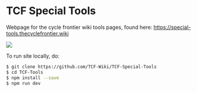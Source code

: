 # TCF Special Tools
Webpage for the cycle frontier wiki tools pages, found here: https://special-tools.thecyclefrontier.wiki

[![](https://img.shields.io/static/v1?label=Donate%20Ko-fi&message=%E2%9D%A4&logo=KoFi&color=%23fe8e86)](https://ko-fi.com/tcfwiki)

To run site locally, do:

```sh
$ git clone https://github.com/TCF-Wiki/TCF-Special-Tools
$ cd TCF-Tools
$ npm install --save
$ npm run dev
```
